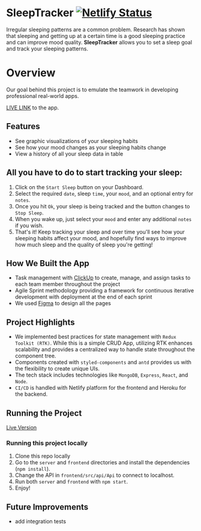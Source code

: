# SleepTracker [![Netlify Status](https://api.netlify.com/api/v1/badges/c86d0bab-7025-4f3a-bc1d-1ae16a329884/deploy-status)](https://app.netlify.com/sites/sleeptracker-chingu/deploys)

Irregular sleeping patterns are a common problem. Research has shown that sleeping and getting up at a certain time is a good sleeping practice and can improve mood quality. **SleepTracker** allows you to set a sleep goal and track your sleeping patterns.

# Overview

Our goal behind this project is to emulate the teamwork in developing professional real-world apps.

[LIVE LINK](https://sleeptracker-chingu.netlify.app/) to the app.

## Features

- See graphic visualizations of your sleeping habits
- See how your mood changes as your sleeping habits change
- View a history of all your sleep data in table

## All you have to do to start tracking your sleep:

1. Click on the `Start Sleep` button on your Dashboard.
2. Select the required `date`, sleep `time`, your `mood`, and an optional entry for `notes`.
3. Once you hit `Ok`, your sleep is being tracked and the button changes to `Stop Sleep`.
4. When you wake up, just select your `mood` and enter any additional `notes` if you wish.
5. That's it! Keep tracking your sleep and over time you'll see how your sleeping habits affect your mood, and hopefully find ways to improve how much sleep and the quality of sleep you're getting!

## How We Built the App

- Task management with [ClickUp](https://app.clickup.com/14237492/v/b/li/128371368) to create, manage, and assign tasks to each team member throughout the project
- Agile Sprint methodology providing a framework for continuous iterative development with deployment at the end of each sprint
- We used [Figma](https://www.figma.com/file/92LgIOSuhwGfoKAAbpy5uP/Chingu-Sleep-Tracker-App?node-id=0%3A1) to design all the pages

## Project Highlights

- We implemented best practices for state management with `Redux Toolkit (RTK)`. While this is a simple CRUD App, utilizing RTK enhances scalability and provides a centralized way to handle state throughout the component tree.
- Components created with `styled-components` and `antd` provides us with the flexibility to create unique UIs.
- The tech stack includes technologies like `MongoDB`, `Express`, `React`, and `Node`.
- `CI/CD` is handled with Netlify platform for the frontend and Heroku for the backend.

## Running the Project

[Live Version](https://sleeptracker-chingu.netlify.app/)

### Running this project locally

1. Clone this repo locally
2. Go to the `server` and `frontend` directories and install the dependencies (`npm install`).
3. Change the API in `frontend/src/api/Api` to connect to localhost.
4. Run both `server` and `frontend` with `npm start`.
5. Enjoy!

## Future Improvements

- add integration tests
